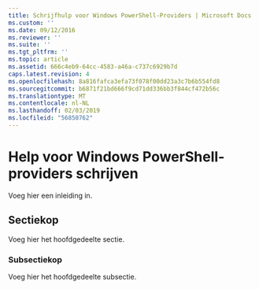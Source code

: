 ```yaml
---
title: Schrijfhulp voor Windows PowerShell-Providers | Microsoft Docs
ms.custom: ''
ms.date: 09/12/2016
ms.reviewer: ''
ms.suite: ''
ms.tgt_pltfrm: ''
ms.topic: article
ms.assetid: 666c4eb9-64cc-4583-a46a-c737c6929b7d
caps.latest.revision: 4
ms.openlocfilehash: 8a816fafca3efa73f078f00dd23a3c7b6b554fd8
ms.sourcegitcommit: b6871f21bd666f9cd71dd336bb3f844cf472b56c
ms.translationtype: MT
ms.contentlocale: nl-NL
ms.lasthandoff: 02/03/2019
ms.locfileid: "56850762"
---
```

# <a name="writing-help-for-windows-powershell-providers"></a>Help voor Windows PowerShell-providers schrijven

Voeg hier een inleiding in.

## <a name="section-heading"></a>Sectiekop

 Voeg hier het hoofdgedeelte sectie.

### <a name="subsection-heading"></a>Subsectiekop

 Voeg hier het hoofdgedeelte subsectie.
